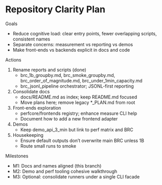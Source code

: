# Repository Clarity Plan

Goals
- Reduce cognitive load: clear entry points, fewer overlapping scripts, consistent names
- Separate concerns: measurement vs reporting vs demos
- Make front-ends vs backends explicit in docs and code

Actions
1) Rename reports and scripts (done)
   - brc_1b_groupby.md, brc_smoke_groupby.md, brc_order_of_magnitude.md, brc_under_1min_capacity.md
   - brc_jsonl_pipeline orchestrator; JSONL-first reporting
2) Consolidate docs
   - docs/README.md as index; keep README.md focused
   - Move plans here; remove legacy *_PLAN.md from root
3) Front-ends exploration
   - perfcore/frontends registry; enhance measure CLI help
   - Document how to add a new frontend adapter
4) Demos
   - Keep demo_api_3_min but link to perf matrix and BRC
5) Housekeeping
   - Ensure default outputs don’t overwrite main BRC unless 1B
   - Route small runs to smoke

Milestones
- M1: Docs and names aligned (this branch)
- M2: Demo and perf tooling cohesive walkthrough
- M3: Optional: consolidate runners under a single CLI facade
